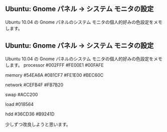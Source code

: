 ## Ubuntu: Gnome パネル -> システム モニタの設定

Ubuntu 10.04 の Gnome パネルのシステム モニタの個人的好みの色設定をメモします。






## Ubuntu: Gnome パネル -> システム モニタの設定


Ubuntu 10.04 の Gnome パネルのシステム モニタの個人的好みの色設定をメモします。
processor
  #002FFF
    #FE00E1
    #00FAFE
  
  memory
  #54EA6A
    #081CF7
    #FE1E00
    #BEC60C
  
  network
  #CEFB4F
    #FB7B20
  
  swap
  #ACC200
  
  load
  #018564
  
  hdd
  #36CD36
    #B9241D
  


少しずつ改良しようと思います。